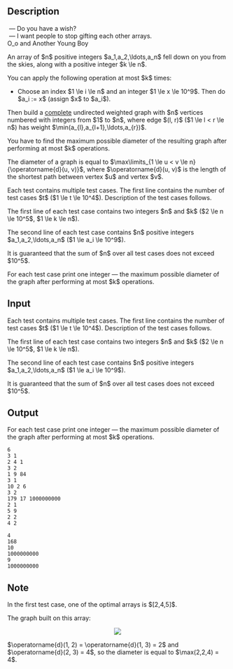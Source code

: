 ## Description

<div><div class="epigraph"><div class="epigraph-text"><span class="tex-font-style-it">&nbsp;— Do you have a wish?</span></div></div> <div class="epigraph"><div class="epigraph-text"><span class="tex-font-style-it">&nbsp;— I want people to stop gifting each other arrays.</span></div><div class="epigraph-source">O_o and Another Young Boy</div></div><p>An array of $n$ <span class="tex-font-style-bf">positive</span> integers $a_1,a_2,\ldots,a_n$ fell down on you from the skies, along with a positive integer $k \le n$.</p><p>You can apply the following operation at most $k$ times: </p><ul> <li> Choose an index $1 \le i \le n$ and an integer $1 \le x \le 10^9$. Then do $a_i := x$ (assign $x$ to $a_i$). </li></ul><p>Then build a <a href="https://en.wikipedia.org/wiki/Complete_graph">complete</a> undirected <span class="tex-font-style-bf">weighted</span> graph with $n$ vertices numbered with integers from $1$ to $n$, where edge $(l, r)$ ($1 \le l &lt; r \le n$) has weight $\min(a_{l},a_{l+1},\ldots,a_{r})$.</p><p>You have to find the maximum possible <span class="tex-font-style-it">diameter</span> of the resulting graph after performing at most $k$ operations.</p><p>The <span class="tex-font-style-it">diameter</span> of a graph is equal to $\max\limits_{1 \le u &lt; v \le n}{\operatorname{d}(u, v)}$, where $\operatorname{d}(u, v)$ is the length of the shortest path between vertex $u$ and vertex $v$.</p></div><div class="input-specification"><p>Each test contains multiple test cases. The first line contains the number of test cases $t$ ($1 \le t \le 10^4$). Description of the test cases follows.</p><p>The first line of each test case contains two integers $n$ and $k$ ($2 \le n \le 10^5$, $1 \le k \le n$).</p><p>The second line of each test case contains $n$ <span class="tex-font-style-bf">positive</span> integers $a_1,a_2,\ldots,a_n$ ($1 \le a_i \le 10^9$).</p><p>It is guaranteed that the sum of $n$ over all test cases does not exceed $10^5$.</p></div><div class="output-specification"><p>For each test case print one integer&nbsp;— the maximum possible diameter of the graph after performing at most $k$ operations.</p></div>

## Input

<p>Each test contains multiple test cases. The first line contains the number of test cases $t$ ($1 \le t \le 10^4$). Description of the test cases follows.</p><p>The first line of each test case contains two integers $n$ and $k$ ($2 \le n \le 10^5$, $1 \le k \le n$).</p><p>The second line of each test case contains $n$ <span class="tex-font-style-bf">positive</span> integers $a_1,a_2,\ldots,a_n$ ($1 \le a_i \le 10^9$).</p><p>It is guaranteed that the sum of $n$ over all test cases does not exceed $10^5$.</p>

## Output

<p>For each test case print one integer&nbsp;— the maximum possible diameter of the graph after performing at most $k$ operations.</p>





```input1|2,3,6,7,10,11
6
3 1
2 4 1
3 2
1 9 84
3 1
10 2 6
3 2
179 17 1000000000
2 1
5 9
2 2
4 2
```




```output1
4
168
10
1000000000
9
1000000000
```



## Note

<p>In the first test case, one of the optimal arrays is $[2,4,5]$.</p><p>The graph built on this array: </p><center> <img class="tex-graphics" src="file://np28ADTC.png" style="max-width: 100.0%;max-height: 100.0%;"> </center><p>$\operatorname{d}(1, 2) = \operatorname{d}(1, 3) = 2$ and $\operatorname{d}(2, 3) = 4$, so the <span class="tex-font-style-it">diameter</span> is equal to $\max(2,2,4) = 4$.</p>
